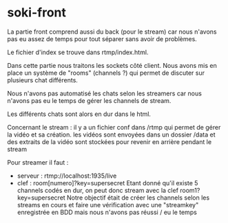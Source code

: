 # soki-front
 
La partie front comprend aussi du back (pour le stream) car nous 
n'avons pas eu assez de temps pour tout séparer sans avoir de 
problèmes.

Le fichier d'index se trouve dans rtmp/index.html.

Dans cette partie nous traitons les sockets côté client.
Nous avons mis en place un système de "rooms" (channels ?)
qui permet de discuter sur plusieurs chat différents.

Nous n'avons pas automatisé les chats selon les streamers 
car nous n'avons pas eu le temps de gérer les channels
de stream.

Les différents chats sont alors en dur dans le html.


Concernant le stream :
il y a un fichier conf dans /rtmp qui permet de gérer 
la vidéo et sa création. 
les vidéos sont envoyées dans un dossier /data et des extraits
de la vidéo sont stockées pour revenir en arrière pendant le stream

Pour streamer il faut :
- serveur : rtmp://localhost:1935/live
- clef : room[numero]?key=supersecret
Etant donné qu'il existe 5 channels codés en dur, on peut donc stream
avec la clef room1?key=supersecret
Notre objectif était de créer les channels selon les streams en cours 
et faire une vérification avec une "streamkey" enregistrée en BDD
mais nous n'avons pas réussi / eu le temps